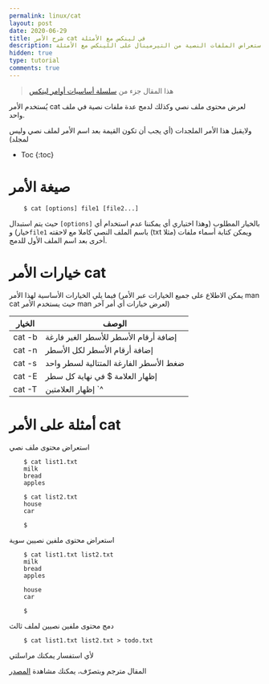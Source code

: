 ```yaml
---
permalink: linux/cat
layout: post
date: 2020-06-29
title: شرح الأمر cat في لينكس مع الأمثلة
description: شرح استعراض الملفات النصية من التيرمينال على اللينكس مع الأمثلة
hidden: true
type: tutorial
comments: true
---
```


> هذا المقال جزء من [سلسلة أساسيات أوامر لينكس](/intro)


يُستخدم الأمر cat لعرض محتوى ملف نصي وكذلك لدمج عدة ملفات نصية في ملف واحد.

ولايقبل هذا الأمر الملجدات (أي يجب أن تكون القيمة بعد اسم الأمر لملف نصي وليس لمجلد)

* Toc
{:toc}

# صيغة الأمر

        $ cat [options] file1 [file2...]

حيث يتم استبدال `[options]` بالخيار المطلوب (وهذا اختياري أي يمكننا عدم استخدام أي خيار) و`file1` باسم الملف النصي كاملا مع لاحقته (txt مثلا) ويمكن كتابة أسماء ملفات أخرى بعد اسم الملف الأول للدمج.

# خيارات الأمر cat

فيما يلي الخيارات الأساسية لهذا الأمر (يمكن الاطلاع على جميع الخيارات عبر الأمر man cat حيث يستخدم الأمر man لعرض خيارات أي أمر آخر)

| الخيار | الوصف
| --- | ---
| cat -b | إضافة أرقام الأسطر للأسطر الغير فارغة
| cat -n | إضافة أرقام الأسطر لكل الأسطر
| cat -s | ضغط الأسطر الفارغة المتتالية لسطر واحد
| cat -E | إظهار العلامة $ في نهاية كل سطر
| cat -T | إظهار العلامتين `^|` بدلا من ال tabs (أربع أو ثماني فراغات متتالية)

# أمثلة على الأمر cat

استعراض محتوى ملف نصي

        $ cat list1.txt
        milk
        bread
        apples

        $ cat list2.txt
        house
        car

        $

استعراض محتوى ملفين نصيين سوية

        $ cat list1.txt list2.txt
        milk
        bread
        apples

        house
        car

        $

دمج محتوى ملفين نصيين لملف ثالث

        $ cat list1.txt list2.txt > todo.txt

ﻷي استفسار يمكنك مراسلتي

المقال مترجم وبتصرّف، يمكنك مشاهدة [المصدر](https://www.rapidtables.com/code/linux/cat.html)

